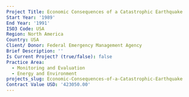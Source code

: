 ```yaml
---
Project Title: Economic Consequences of a Catastrophic Earthquake
Start Year: '1989'
End Year: '1991'
ISO3 Code: USA
Region: North America
Country: USA
Client/ Donor: Federal Emergency Management Agency
Brief Description: ''
Is Current Project? (true/false): false
Practice Area:
  - Monitoring and Evaluation
  - Energy and Environment
projects_slug: Economic-Consequences-of-a-Catastrophic-Earthquake
Contract Value USD: '423050.00'
---
```

